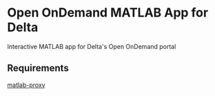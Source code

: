 # Open OnDemand MATLAB App for Delta

Interactive MATLAB app for Delta's Open OnDemand portal

## Requirements

[matlab-proxy](https://github.com/mathworks/matlab-proxy)

